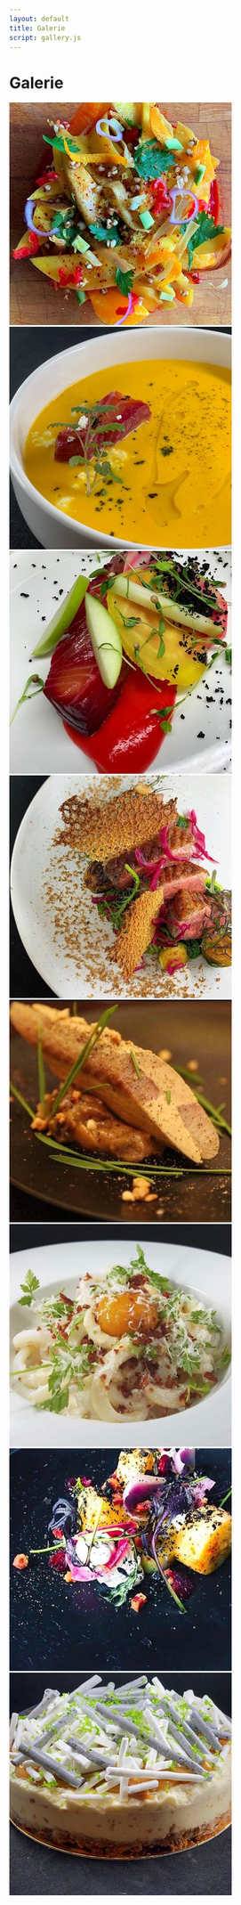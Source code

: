 ```yaml
--- 
layout: default 
title: Galerie
script: gallery.js
---
```


<div class="page-breadcrumb">
    <div class="container text-center">
        <h1 class="title-1"><span>Galerie</span></h1>
    </div>
</div>
<div class="container">
    <div class="row no-margin">
        <div class="col-sm-6 col-md-3 no-padd">
            <a class="gallery-box" href="images/gallery/1-max.jpg" data-lightbox="gallery">
                <img src="images/gallery/1-min.jpg" alt="" class="responsive">
                 <div class="gallery-overlay">
                <span class="ion-ios-plus-empty"></span>
            </div>
            </a>                   
        </div><!--end gallery col-->
        <div class="col-sm-6 col-md-3 no-padd">
            <a class="gallery-box" href="images/gallery/2-max.jpg" data-lightbox="gallery">
                <img src="images/gallery/2-min.jpg" alt="" class="responsive">
                 <div class="gallery-overlay">
                <span class="ion-ios-plus-empty"></span>
            </div>
            </a>                   
        </div><!--end gallery col-->
        <div class="col-sm-6 col-md-3 no-padd">
            <a class="gallery-box" href="images/gallery/3-max.jpg" data-lightbox="gallery">
                <img src="images/gallery/3-min.jpg" alt="" class="responsive">
                 <div class="gallery-overlay">
                <span class="ion-ios-plus-empty"></span>
            </div>
            </a>                   
        </div><!--end gallery col-->
        <div class="col-sm-6 col-md-3 no-padd">
            <a class="gallery-box" href="images/gallery/4-max.jpg" data-lightbox="gallery">
                <img src="images/gallery/4-min.jpg" alt="" class="responsive">
                 <div class="gallery-overlay">
                <span class="ion-ios-plus-empty"></span>
            </div>
            </a>                   
        </div><!--end gallery col-->
    </div>
     <div class="row no-margin">
        <div class="col-sm-6 col-md-3 no-padd">
            <a class="gallery-box" href="images/gallery/5-max.jpg" data-lightbox="gallery">
                <img src="images/gallery/5-min.jpg" alt="" class="responsive">
                 <div class="gallery-overlay">
                <span class="ion-ios-plus-empty"></span>
            </div>
            </a>                   
        </div><!--end gallery col-->
        <div class="col-sm-6 col-md-3 no-padd">
            <a class="gallery-box" href="images/gallery/6-max.jpg" data-lightbox="gallery">
                <img src="images/gallery/6-min.jpg" alt="" class="responsive">
                 <div class="gallery-overlay">
                <span class="ion-ios-plus-empty"></span>
            </div>
            </a>                   
        </div><!--end gallery col-->
        <div class="col-sm-6 col-md-3 no-padd">
            <a class="gallery-box" href="images/gallery/7-max.jpg" data-lightbox="gallery">
                <img src="images/gallery/7-min.jpg" alt="" class="responsive">
                 <div class="gallery-overlay">
                <span class="ion-ios-plus-empty"></span>
            </div>
            </a>                   
        </div><!--end gallery col-->
        <div class="col-sm-6 col-md-3 no-padd">
            <a class="gallery-box" href="images/gallery/8-max.jpg" data-lightbox="gallery">
                <img src="images/gallery/8-min.jpg" alt="" class="responsive">
                 <div class="gallery-overlay">
                <span class="ion-ios-plus-empty"></span>
            </div>
            </a>                   
        </div><!--end gallery col-->
    </div>
</div>
